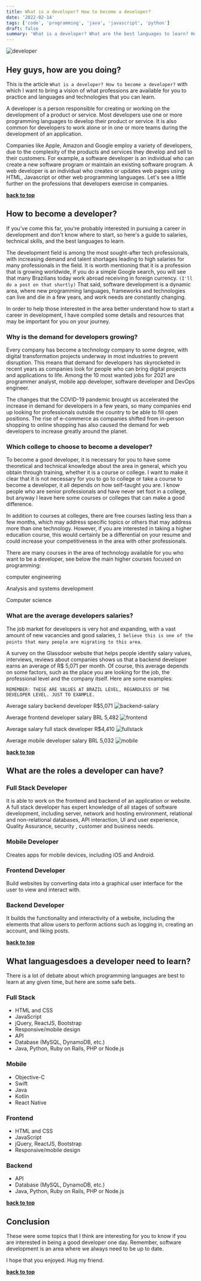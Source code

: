 ```yaml
---
title: What is a developer? How to become a developer?
date: '2022-02-14'
tags: ['code', 'programming', 'java', 'javascript', 'python']
draft: false
summary: 'What is a developer? What are the best languages ​​to learn? How to become a developer?'
---
```


<TOCInline toc={props.toc} asDisclosure toHeading={3} />

![developer](/static/images/developer.jpg)

## Hey guys, how are you doing? <a name="introduction"></a>

This is the article `What is a developer? How to become a developer?` with which I want to bring a vision of what professions are available for you to practice and languages ​​and technologies that you can learn.

A developer is a person responsible for creating or working on the development of a product or service. Most developers use one or more programming languages ​​to develop their product or service. It is also common for developers to work alone or in one or more teams during the development of an application.

Companies like Apple, Amazon and Google employ a variety of developers, due to the complexity of the products and services they develop and sell to their customers. For example, a software developer is an individual who can create a new software program or maintain an existing software program. A web developer is an individual who creates or updates web pages using HTML, Javascript or other web programming languages. Let's see a little further on the professions that developers exercise in companies.

**[back to top](#summary)**

## How to become a developer? <a name="become-dev"></a>

If you've come this far, you're probably interested in pursuing a career in development and don't know where to start, so here's a guide to salaries, technical skills, and the best languages ​​to learn.

The development field is among the most sought-after tech professionals, with increasing demand and talent shortages leading to high salaries for many professionals in the field. It is worth mentioning that it is a profession that is growing worldwide, if you do a simple Google search, you will see that many Brazilians today work abroad receiving in foreign currency. `(I'll do a post on that shortly)` That said, software development is a dynamic area, where new programming languages, frameworks and technologies can live and die in a few years, and work needs are constantly changing.

In order to help those interested in the area better understand how to start a career in development, I have compiled some details and resources that may be important for you on your journey.

### Why is the demand for developers growing? <a name="dev-demand"></a>

Every company has become a technology company to some degree, with digital transformation projects underway in most industries to prevent disruption. This means that demand for developers has skyrocketed in recent years as companies look for people who can bring digital projects and applications to life.
Among the 10 most wanted jobs for 2021 are programmer analyst, mobile app developer, software developer and DevOps engineer.

The changes that the COVID-19 pandemic brought us accelerated the increase in demand for developers in a few years, so many companies end up looking for professionals outside the country to be able to fill open positions. The rise of e-commerce as companies shifted from in-person shopping to online shopping has also caused the demand for web developers to increase greatly around the planet.

### Which college to choose to become a developer? <a name="dev-university"></a>

To become a good developer, it is necessary for you to have some theoretical and technical knowledge about the area in general, which you obtain through training, whether it is a course or college. I want to make it clear that it is not necessary for you to go to college or take a course to become a developer, it all depends on how self-taught you are. I know people who are senior professionals and have never set foot in a college, but anyway I leave here some courses or colleges that can make a good difference.

In addition to courses at colleges, there are free courses lasting less than a few months, which may address specific topics or others that may address more than one technology. However, if you are interested in taking a higher education course, this would certainly be a differential on your resume and could increase your competitiveness in the area with other professionals.

There are many courses in the area of ​​technology available for you who want to be a developer, see below the main higher courses focused on programming:

computer engineering

Analysis and systems development

Computer science

### What are the average developers salaries? <a name="dev-salary"></a>

The job market for developers is very hot and expanding, with a vast amount of new vacancies and good salaries, `I believe this is one of the points that many people are migrating to this area`.

A survey on the Glassdoor website that helps people identify salary values, interviews, reviews about companies shows us that a backend developer earns an average of R$ 5,071 per month. Of course, this average depends on some factors, such as the place you are looking for the job, the professional level and the company itself. Here are some examples:

`REMEMBER: THESE ARE VALUES AT BRAZIL LEVEL, REGARDLESS OF THE DEVELOPER LEVEL. JUST TO EXAMPLE.`

Average salary backend developer R$5,071
![backend-salary](/static/images/backend-salary.png)


Average frontend developer salary BRL 5,482
![frontend](/static/images/frontend-salary.png)

Average salary full stack developer R$4,410
![fullstack](/static/images/fullstack-salary.png)

Average mobile developer salary BRL 5,032
![mobile](/static/images/mobile-salary.png)

**[back to top](#summary)**

## What are the roles a developer can have? <a name="functions"></a>

### Full Stack Developer <a name="fullstack"></a>

It is able to work on the frontend and backend of an application or website. A full stack developer has expert knowledge of all stages of software development, including server, network and hosting environment, relational and non-relational databases, API interaction, UI and user experience, Quality Assurance, security , customer and business needs.

### Mobile Developer <a name="mobile"></a>

Creates apps for mobile devices, including iOS and Android.

### Frontend Developer <a name="frontend"></a>

Build websites by converting data into a graphical user interface for the user to view and interact with.

### Backend Developer <a name="backend"></a>
 
It builds the functionality and interactivity of a website, including the elements that allow users to perform actions such as logging in, creating an account, and liking posts. 

**[back to top](#summary)**

## What languages ​​does a developer need to learn? <a name="languages"></a>

There is a lot of debate about which programming languages ​​are best to learn at any given time, but here are some safe bets.

### Full Stack <a name="fullstack"></a>

- HTML and CSS
- JavaScript
- jQuery, ReactJS, Bootstrap
- Responsive/mobile design
- API
- Database (MySQL, DynamoDB, etc.)
- Java, Python, Ruby on Rails, PHP or Node.js

### Mobile <a name="mobile"></a>

- Objective-C
- Swift
- Java
- Kotlin
- React Native

### Frontend <a name="frontend"></a>

- HTML and CSS
- JavaScript
- jQuery, ReactJS, Bootstrap
- Responsive/mobile design

### Backend <a name="backend"></a>

- API
- Database (MySQL, DynamoDB, etc.)
- Java, Python, Ruby on Rails, PHP or Node.js

**[back to top](#summary)**

## Conclusion <a name="finish"></a>

These were some topics that I think are interesting for you to know if you are interested in being a good developer one day. Remember, software development is an area where we always need to be up to date.

I hope that you enjoyed. Hug my friend.

**[back to top](#summary)**